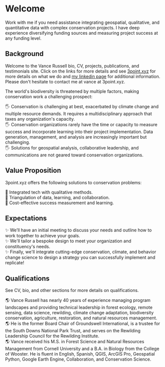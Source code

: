 # Welcome
Work with me if you need assistance integrating geospatial, qualitative, and quantitative data with complex conservation projects. I have deep experience diversifying funding sources and measuring project success at any funding level.

## Background
Welcome to the Vance Russell bio, CV, projects, publications, and testimonials site. Click on the links for more details and see [3point.xyz](https://3point.xyz) for more details on what we do and [my linkedin page](https://www.linkedin.com/in/vance-russell-ab596810) for additional information. Please don't hesitate to contact me at vance at 3point.xyz.

The world's biodiversity is threatened by multiple factors, making conservation work a challenging prospect:

🖐️ Conservation is challenging at best, exacerbated by climate change and multiple resource demands. It requires a multidisciplinary approach that taxes any organization's capacity.<br>
🖐️ Conservation organizations rarely have the time or capacity to measure success and incorporate learning into their project implementation. Data generation, management, and analysis are increasingly important but challenging.<br>
🖐️ Solutions for geospatial analysis, collaborative leadership, and communications are not geared toward conservation organizations.

## Value Proposition
3point.xyz offers the following solutions to conservation problems:

🎯 Integrated tech with qualitative methods. <br>
🎯 Triangulation of data, learning, and collaboration.<br>
🎯 Cost-effective success measurement and learning.

## Expectations
✨ We’ll have an initial meeting to discuss your needs and outline how to work together to achieve your goals.<br>
✨ We'll tailor a bespoke design to meet your organization and constituency's needs.<br>
✨ Finally, we'll integrate cutting-edge conservation, climate, and behavior change science to design a strategy you can successfully implement and replicate!

## Qualifications
See CV, bio, and other sections for more details on qualifications.

🌎 Vance Russell has nearly 40 years of experience managing program landscapes and providing technical leadership in forest ecology, remote sensing, data science, rewilding, climate change adaptation, biodiversity conservation, agriculture, restoration, and natural resources management.<br> 
🌎 He is the former Board Chair of Groundswell International, is a trustee for the South Downs National Park Trust, and serves on the Rewilding Leadership Council for the Rewilding Institute.<br> 
🌎 Vance received his M.S. in Forest Science and Natural Resources Management from Cornell University and a B.A. in Biology from the College of Wooster. He is fluent in English, Spanish, QGIS, ArcGIS Pro, Geospatial Python, Google Earth Engine, Collaboration, and Conservation Science.

```{tableofcontents}
```

